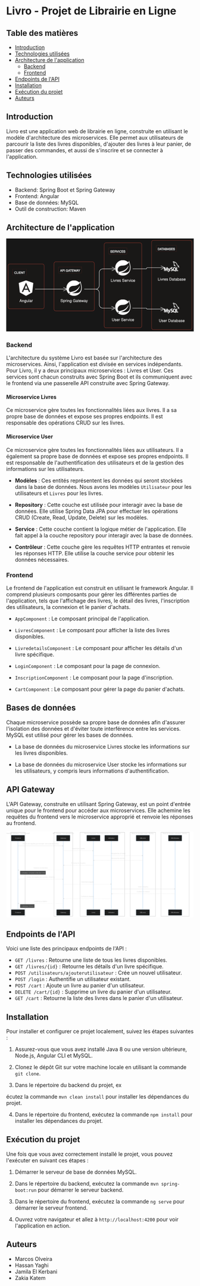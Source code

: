 # Livro - Projet de Librairie en Ligne

## Table des matières
- [Introduction](#introduction)
- [Technologies utilisées](#technologies-utilisées)
- [Architecture de l'application](#architecture-de-l'application)
  - [Backend](#backend)
  - [Frontend](#frontend)
- [Endpoints de l'API](#endpoints-de-lapi)
- [Installation](#installation)
- [Exécution du projet](#exécution-du-projet)
-  [Auteurs](#Auteurs)


## Introduction
Livro est une application web de librairie en ligne, construite en utilisant le modèle d'architecture des microservices. Elle permet aux utilisateurs de parcourir la liste des livres disponibles, d'ajouter des livres à leur panier, de passer des commandes, et aussi de s'inscrire et se connecter à l'application.

## Technologies utilisées
- Backend: Spring Boot et Spring Gateway
- Frontend: Angular
- Base de données: MySQL
- Outil de construction: Maven

## Architecture de l'application

![Schéma d'architecture](https://github.com/mvfoliveira/projeta21_complete_final/blob/main/images/arch.svg)


### Backend
L'architecture du système Livro est basée sur l'architecture des microservices. Ainsi, l'application est divisée en services indépendants. Pour Livro, il y a deux principaux microservices : Livres et User. Ces services sont chacun construits avec Spring Boot et ils communiquent avec le frontend via une passerelle API construite avec Spring Gateway.

#### Microservice Livres
Ce microservice gère toutes les fonctionnalités liées aux livres. Il a sa propre base de données et expose ses propres endpoints. Il est responsable des opérations CRUD sur les livres.

#### Microservice User
Ce microservice gère toutes les fonctionnalités liées aux utilisateurs. Il a également sa propre base de données et expose ses propres endpoints. Il est responsable de l'authentification des utilisateurs et de la gestion des informations sur les utilisateurs.

- **Modèles** : Ces entités représentent les données qui seront stockées dans la base de données. Nous avons les modèles `Utilisateur` pour les utilisateurs et `Livres` pour les livres.

- **Repository** : Cette couche est utilisée pour interagir avec la base de données. Elle utilise Spring Data JPA pour effectuer les opérations CRUD (Create, Read, Update, Delete) sur les modèles.

- **Service** : Cette couche contient la logique métier de l'application. Elle fait appel à la couche repository pour interagir avec la base de données.

- **Contrôleur** : Cette couche gère les requêtes HTTP entrantes et renvoie les réponses HTTP. Elle utilise la couche service pour obtenir les données nécessaires.

### Frontend
Le frontend de l'application est construit en utilisant le framework Angular. Il comprend plusieurs composants pour gérer les différentes parties de l'application, tels que l'affichage des livres, le détail des livres, l'inscription des utilisateurs, la connexion et le panier d'achats.

- `AppComponent` : Le composant principal de l'application.

- `LivresComponent` : Le composant pour afficher la liste des livres disponibles.

- `LivredetailsComponent` : Le composant pour afficher les détails d'un livre spécifique.

- `LoginComponent` : Le composant pour la page de connexion.

- `InscriptionComponent` : Le composant pour la page d'inscription.

- `CartComponent` : Le composant pour gérer la page du panier d'achats.

## Bases de données

Chaque microservice possède sa propre base de données afin d'assurer l'isolation des données et d'éviter toute interférence entre les services. MySQL est utilisé pour gérer les bases de données.

- La base de données du microservice Livres stocke les informations sur les livres disponibles.
    
- La base de données du microservice User stocke les informations sur les utilisateurs, y compris leurs informations d'authentification.

## API Gateway

L'API Gateway, construite en utilisant Spring Gateway, est un point d'entrée unique pour le frontend pour accéder aux microservices. Elle achemine les requêtes du frontend vers le microservice approprié et renvoie les réponses au frontend.


![Diagramme de séquence](https://github.com/mvfoliveira/projeta21_complete_final/blob/main/images/sequ.svg)


## Endpoints de l'API

Voici une liste des principaux endpoints de l'API :

- `GET /livres` : Retourne une liste de tous les livres disponibles.
- `GET /livres/{id}` : Retourne les détails d'un livre spécifique.
- `POST /utilisateurs/ajouterutilisateur` : Crée un nouvel utilisateur.
- `POST /login` : Authentifie un utilisateur existant.
- `POST /cart` : Ajoute un livre au panier d'un utilisateur.
- `DELETE /cart/{id}` : Supprime un livre du panier d'un utilisateur.
- `GET /cart` : Retourne la liste des livres dans le panier d'un utilisateur.

## Installation
Pour installer et configurer ce projet localement, suivez les étapes suivantes :

1. Assurez-vous que vous avez installé Java 8 ou une version ultérieure, Node.js, Angular CLI et MySQL.

2. Clonez le dépôt Git sur votre machine locale en utilisant la commande `git clone`.

3. Dans le répertoire du backend du projet, ex

écutez la commande `mvn clean install` pour installer les dépendances du projet.

4. Dans le répertoire du frontend, exécutez la commande `npm install` pour installer les dépendances du projet.

## Exécution du projet
Une fois que vous avez correctement installé le projet, vous pouvez l'exécuter en suivant ces étapes :

1. Démarrer le serveur de base de données MySQL.

2. Dans le répertoire du backend, exécutez la commande `mvn spring-boot:run` pour démarrer le serveur backend.

3. Dans le répertoire du frontend, exécutez la commande `ng serve` pour démarrer le serveur frontend.

4. Ouvrez votre navigateur et allez à `http://localhost:4200` pour voir l'application en action.

## Auteurs
- Marcos Olveira
- Hassan Yaghi
- Jamila El Kerbani
- Zakia Katem

